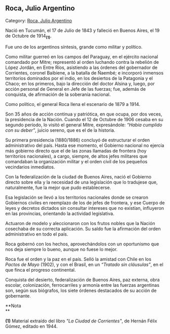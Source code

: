 ## Roca, Julio Argentino

Category: [Roca, Julio Argentino](http://descubrircorrientes.com.ar/2012/index.php/2213-biografias/r-s-t-u-v-x-y-z/roca-julio-argentino)

Nació en Tucumán, el 17 de Julio de 1843 y falleció en Buenos Aires, el 19 de Octubre de 1914<sub><strong>(1)</strong></sub>.

Fue uno de los argentinos síntesis, grande como militar y político.

Como militar guerreó en los campos del Paraguay, en el ejército nacional comandado por Mitre; representó al orden luchando contra la rebelión de López Jordán, en Entre Ríos, asistiendo a las órdenes del gobernador de Corrientes, coronel Baibiene, a la batalla de Ñaembé; e incorporó inmensos territorios dominados por el indio, en los desiertos de la Patagonia y el Chaco; en los primeros, bajo la dirección del doctor Alsina y, luego, por acción personal de General en Jefe de las fuerzas; fue, además de conquista, de afirmación de la soberanía nacional.

Como político, el general Roca llena el escenario de 1879 a 1914.

Son 35 años de acción continua y patriótica, en que ocupa, por dos veces, la presidencia de la Nación. Cuando el 12 de Octubre de 1906 cesaba en su segundo período, lo visitó el general Mitre, expresándole: _“Había cumplido con su deber”_, juicio sereno, que es el de la historia.

Su primera presidencia (1880/1886) concluyó de estructurar el orden administrativo del país. Hasta ese momento, el Gobierno nacional no ejercía más gobierno directo que el de las zonas llamadas de frontera (hoy territorios nacionales), a cargo, siempre, de altos jefes militares que comandaban la organización militar y el orden civil de los pequeños vecindarios inmediatos.

Con la federalización de la ciudad de Buenos Aires, nació el Gobierno directo sobre ella y la necesidad de una legislación que lo tradujese que, naturalmente, fue la mejor que pudo establecerse.

Esa legislación se llevó a los territorios nacionales donde se crearon Gobiernos civiles en reemplazo de los de jefes de frontera, y ese Cuerpo de leyes y decretos dictados sin consultar intereses que no existían, influyeron en las provincias, orientando la actividad legislativa.

Actuaron de modelo y aleccionaron con los frutos nobles que la Nación cosechaba de su correcta aplicación. Su saldo fue la afirmación del orden administrativo en todo el país.

Roca gobernó con los hechos, aprovechándolos con un oportunismo que nos deja siempre lo bueno, aunque no fuese lo mejor.

Roca fue el orden y la paz en el país. Selló la amistad con Chile en los _Pactos de Mayo_ (1902), y con el Brasil, en un _“Tratado sin cláusulas”_, en el que finca el progreso continental.

Conquista del desierto, federalización de Buenos Aires, paz externa, obra escolar, colonización, ferrocarriles y armonía entre las fuerzas argentinas son, según sus biógrafos, los siete órdenes destacados de su acción de gobernante.

**Nota  
**

**(1)** Material extraído del libro _"La Ciudad de Corrientes"_, de Hernán Félix Gómez, editado en 1944.